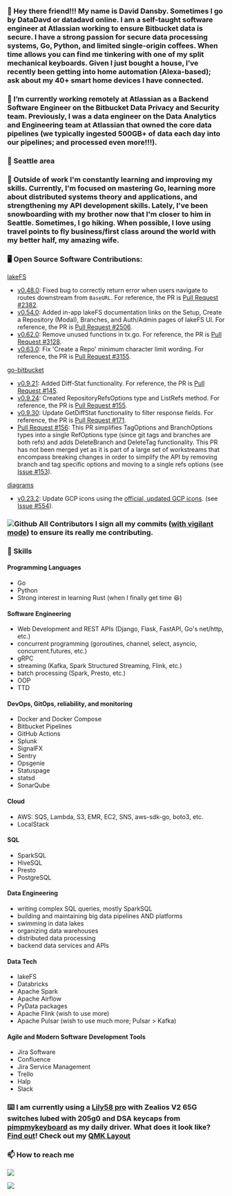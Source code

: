 ### 👋 Hey there friend!!! My name is **David Dansby**. Sometimes I go by DataDavd or datadavd online. I am a self-taught software engineer at Atlassian working to ensure Bitbucket data is secure. I have a strong passion for secure data processing systems, Go, Python, and limited single-origin coffees. When time allows you can find me tinkering with one of my split mechanical keyboards. Given I just bought a house, I’ve recently been getting into home automation (Alexa-based); ask about my 40+ smart home devices I have connected.

### 💪 I’m currently working remotely at Atlassian as a Backend Software Engineer on the Bitbucket Data Privacy and Security team. Previously, I was a data engineer on the Data Analytics and Engineering team at Atlassian that owned the core data pipelines (we typically ingested 500GB+ of data each day into our pipelines; and processed even more!!!). 

### :mount_fuji: Seattle area

### 🌱 Outside of work I'm constantly learning and improving my skills. Currently, I'm focused on mastering Go, learning more about distributed systems theory and applications, and strengthening my API development skills. Lately, I've been snowboarding with my brother now that I'm closer to him in Seattle. Sometimes, I go hiking. When possible, I love using travel points to fly business/first class around the world with my better half, my amazing wife.

### :desktop_computer: Open Source Software Contributions:
[lakeFS](https://github.com/treeverse/lakeFS)
- [v0.48.0](https://github.com/treeverse/lakeFS/releases/tag/v0.48.0): Fixed bug to correctly return error when users navigate to routes downstream from `BaseURL`. For reference, the PR is [Pull Request #2382](https://github.com/treeverse/lakeFS/pull/2382).
- [v0.54.0](https://github.com/treeverse/lakeFS/releases/tag/v0.54.0): Added in-app lakeFS documentation links on the Setup, Create a Repository (Modal), Branches, and Auth/Admin pages of lakeFS UI. For reference, the PR is [Pull Request #2506](https://github.com/treeverse/lakeFS/pull/2506).
- [v0.62.0](https://github.com/treeverse/lakeFS/releases/tag/v0.62.0): Remove unused functions in tx.go. For reference, the PR is [Pull Request #3128](https://github.com/treeverse/lakeFS/pull/3128).
- [v0.63.0](https://github.com/treeverse/lakeFS/releases/tag/v0.63.0): Fix 'Create a Repo' minimum character limit wording. For reference, the PR is [Pull Request #3155](https://github.com/treeverse/lakeFS/pull/3155).

[go-bitbucket](https://github.com/ktrysmt/go-bitbucket)
- [v0.9.21](https://github.com/ktrysmt/go-bitbucket/releases/tag/v0.9.21): Added Diff-Stat functionality. For reference, the PR is [Pull Request #145](https://github.com/ktrysmt/go-bitbucket/pull/145).
- [v0.9.24](https://github.com/ktrysmt/go-bitbucket/releases/tag/v0.9.24): Created RepositoryRefsOptions type and ListRefs method. For reference, the PR is [Pull Request #155](https://github.com/ktrysmt/go-bitbucket/pull/155).
- [v0.9.30](https://github.com/ktrysmt/go-bitbucket/releases/tag/v0.9.30): Update GetDiffStat functionality to filter response fields. For reference, the PR is [Pull Request #171](https://github.com/ktrysmt/go-bitbucket/pull/171).
- [Pull Request #156](https://github.com/ktrysmt/go-bitbucket/pull/156): This PR simplifies TagOptions and BranchOptions types into a single RefOptions type (since git tags and branches are both refs) and adds DeleteBranch and DeleteTag functionality. This PR has not been merged yet as it is part of a large set of workstreams that encompass breaking changes in order to simplify the API by removing branch and tag specific options and moving to a single refs options (see [Issue #153](https://github.com/ktrysmt/go-bitbucket/issues/153)).

[diagrams](https://github.com/mingrammer/diagrams)
- [v0.23.2](https://github.com/mingrammer/diagrams/discussions/828#discussioncomment-4673351): Update GCP icons using the [official, updated GCP icons](https://cloud.google.com/icons). (see [Issue #554](https://github.com/mingrammer/diagrams/issues/554)).

### ![Github All Contributors](https://img.shields.io/badge/DataDavD-Verified-brightgreen) I sign all my commits ([with vigilant mode](https://docs.github.com/en/authentication/managing-commit-signature-verification/displaying-verification-statuses-for-all-of-your-commits)) to ensure its really me contributing.

### 🚀 Skills
#### Programming Languages
- Go
- Python
- Strong interest in learning Rust (when I finally get time :laughing:)
#### Software Engineering
- Web Development and REST APIs (Django, Flask, FastAPI, Go's net/http, etc.)
- concurrent programming (goroutines, channel, select, asyncio, concurrent.futures, etc.)
- gRPC
- streaming (Kafka, Spark Structured Streaming, Flink, etc.)
- batch processing (Spark, Presto, etc.)
- OOP
- TTD
#### DevOps, GitOps, reliability, and monitoring
- Docker and Docker Compose
- Bitbucket Pipelines
- GitHub Actions
- Splunk
- SignalFX
- Sentry
- Opsgenie
- Statuspage
- statsd
- SonarQube
#### Cloud
- AWS: SQS, Lambda, S3, EMR, EC2, SNS, aws-sdk-go, boto3, etc.
- LocalStack
#### SQL
- SparkSQL
- HiveSQL
- Presto
- PostgreSQL
#### Data Engineering
- writing complex SQL queries, mostly SparkSQL
- building and maintaining big data pipelines AND platforms
- swimming in data lakes
- organizing data warehouses
- distributed data processing
- backend data services and APIs
#### Data Tech
- lakeFS
- Databricks
- Apache Spark
- Apache Airflow
- PyData packages
- Apache Flink (wish to use more)
- Apache Pulsar (wish to use much more; Pulsar > Kafka)
#### Agile and Modern Software Development Tools
- Jira Software
- Confluence
- Jira Service Management
- Trello
- Halp
- Slack

### ⌨️ I am currently using a [Lily58 pro](https://github.com/DataDavD/qmk_firmware/tree/master/keyboards/lily58) with Zealios V2 65G switches lubed with 205g0 and DSA keycaps from [pimpmykeyboard](https://pimpmykeyboard.com) as my daily driver. What does it look like? [Find out](https://imgur.com/a/zADHNei)! Check out my [QMK Layout](https://github.com/qmk/qmk_firmware/blob/master/keyboards/lily58/keymaps/datadavd/keymap.c)

### 📫 How to reach me
<a href="https://www.linkedin.com/in/davidldansby/"><img src="https://img.shields.io/badge/LinkedIn-0077B5?style=for-the-badge&logo=linkedin&logoColor=white"></a>

![](https://github-readme-stats.vercel.app/api?username=DataDavD&show_icons=true&theme=radical)

<!--
**DataDavD/DataDavD** is a ✨ _special_ ✨ repository because its `README.md` (this file) appears on your GitHub profile.

Here are some ideas to get you started:

- 🔭 I’m currently working on ...
- 🌱 I’m currently learning ...
- 👯 I’m looking to collaborate on ...
- 🤔 I’m looking for help with ...
- 💬 Ask me about ...
- 📫 How to reach me: ...
- 😄 Pronouns: ...
- ⚡ Fun fact: ...
-->
